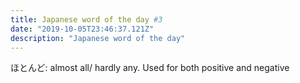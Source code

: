 ```yaml
---
title: Japanese word of the day #3
date: "2019-10-05T23:46:37.121Z"
description: "Japanese word of the day"
---
```


ほとんど: almost all/ hardly any.
Used for both positive and negative